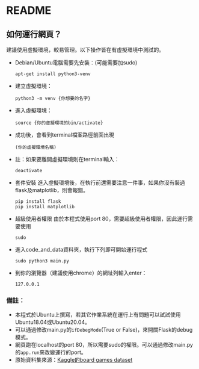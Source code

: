 # README

## 如何運行網頁？

建議使用虛擬環境，較易管理。以下操作皆在有虛擬環境中測試的。
- Debian/Ubuntu電腦需要先安裝：(可能需要加sudo)
    ```
    apt-get install python3-venv
    ```
- 建立虛擬環境：
    ```
    python3 -m venv {你想要的名字}
    ```
- 進入虛擬環境：
    ```
    source {你的虛擬環境的bin/activate}
    ```
- 成功後，會看到terminal檔案路徑前面出現
    ```
    (你的虛擬環境名稱)
    ```
- 註：如果要離開虛擬環境則在terminal輸入：
    ```
    deactivate
    ```
- 套件安裝
    進入虛擬環境後，在執行前還需要注意一件事，如果你沒有裝過flask及matplotlib，則會報錯。
    ```
    pip install flask
    pip install matplotlib
    ```
- 超級使用者權限
    由於本程式使用port 80，需要超級使用者權限，因此運行需要使用
    ```
    sudo
    ```
- 進入code_and_data資料夾，執行下列即可開始運行程式
    ```
    sudo python3 main.py
    ```
- 到你的瀏覽器（建議使用chrome）的網址列輸入enter：
    ```
    127.0.0.1
    ```

### 備註：
- 本程式於Ubuntu上撰寫，若其它作業系統在運行上有問題可以試試使用Ubuntu18.04或Ubuntu20.04。
- 可以通過修改main.py的`ifDebegMode`(True or False)，來開關Flask的debug模式。
- 網頁跑在localhost的port 80，所以需要sudo的權限。可以通過修改main.py的`app.run`來改變運行的port。
- 原始資料集來源：[Kaggle的board games dataset](https://www.kaggle.com/gabrio/board-games-dataset)
